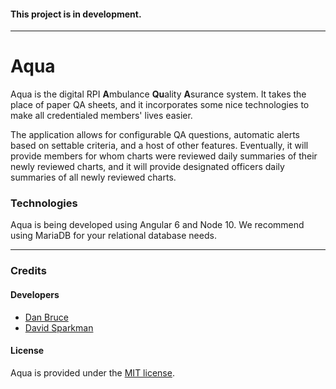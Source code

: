 #### This project is in development.
---

# Aqua
Aqua is the digital RPI **A**mbulance **Qu**ality **A**surance system. It takes the place of paper QA sheets, and it incorporates some nice technologies to make all credentialed members' lives easier.

The application allows for configurable QA questions, automatic alerts based on settable criteria, and a host of other features. Eventually, it will provide members for whom charts were reviewed daily summaries of their newly reviewed charts, and it will provide designated officers daily summaries of all newly reviewed charts.

### Technologies
Aqua is being developed using Angular 6 and Node 10. We recommend using MariaDB for your relational database needs.

---

### Credits

#### Developers
* [Dan Bruce](http://github.com/ddbruce)
* [David Sparkman](http://github.com/David-Sparky)

#### License
Aqua is provided under the [MIT license](https://opensource.org/licenses/MIT).
